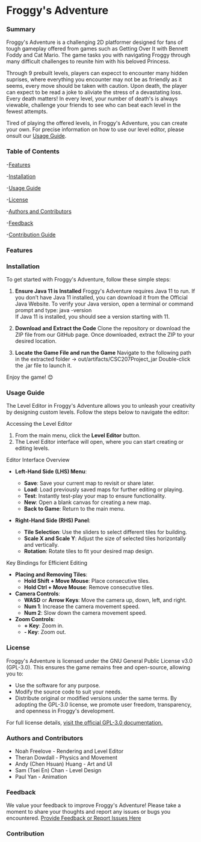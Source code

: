 # Froggy's Adventure
### Summary
Froggy's Adventure is a challenging 2D platformer designed for fans of tough gameplay offered from games such as Getting Over It with Bennett Foddy and Cat Mario. The game tasks you with navigating Froggy through many difficult challenges to reunite him with his beloved Princess.

Through 9 prebuilt levels, players can expecct to encounter many hidden suprises, where everything you encounter may not be as frriendly as it seems, every move should be taken with caution. Upon death, the player can expect to be read a joke to aliviate the stress of a devastating loss. Every death matters! In every level, your number of death's is always viewable, challenge your friends to see who can beat each level in the fewest attempts.

Tired of playing the offered levels, in Froggy's Adventure, you can create your own. For precise information on how to use our level editor, please onsult our [Usage Guide](#Usage-guide).

### Table of Contents
-[Features](#features)

-[Installation](#installation)

-[Usage Guide](#usage-guide)

-[License](#license)

-[Authors and Contributors](#authors-and-contributors)

-[Feedback](#feedback)

-[Contribution Guide](#contribution)

### Features

### Installation
To get started with Froggy's Adventure, follow these simple steps:

1. **Ensure Java 11 is Installed**
Froggy's Adventure requires Java 11 to run. If you don’t have Java 11 installed,
you can download it from the Official Java Website.
To verify your Java version, open a terminal or command prompt and type:
java -version  
If Java 11 is installed, you should see a version starting with 11.

2. **Download and Extract the Code**
Clone the repository or download the ZIP file from our GitHub page. 
Once downloaded, extract the ZIP to your desired location.

3. **Locate the Game File and run the Game**
Navigate to the following path in the extracted folder -> out/artifacts/CSC207Project_jar
Double-click the .jar file to launch it.

Enjoy the game! 😊

### Usage Guide

The Level Editor in Froggy's Adventure allows you to unleash your creativity by designing custom levels. Follow the steps below to navigate the editor:

Accessing the Level Editor
1. From the main menu, click the **Level Editor** button.
2. The Level Editor interface will open, where you can start creating or editing levels.

Editor Interface Overview
- **Left-Hand Side (LHS) Menu**:
    - **Save**: Save your current map to revisit or share later.
    - **Load**: Load previously saved maps for further editing or playing.
    - **Test**: Instantly test-play your map to ensure functionality.
    - **New**: Open a blank canvas for creating a new map.
    - **Back to Game**: Return to the main menu.

- **Right-Hand Side (RHS) Panel**:
    - **Tile Selection**: Use the sliders to select different tiles for building.
    - **Scale X and Scale Y**: Adjust the size of selected tiles horizontally and vertically.
    - **Rotation**: Rotate tiles to fit your desired map design.

Key Bindings for Efficient Editing
- **Placing and Removing Tiles**:
    - **Hold Shift + Move Mouse**: Place consecutive tiles.
    - **Hold Ctrl + Move Mouse**: Remove consecutive tiles.
- **Camera Controls**:
    - **WASD** or **Arrow Keys**: Move the camera up, down, left, and right.
    - **Num 1**: Increase the camera movement speed.
    - **Num 2**: Slow down the camera movement speed.
- **Zoom Controls**:
    - **+ Key**: Zoom in.
    - **- Key**: Zoom out.

### License
Froggy's Adventure is licensed under the GNU General Public License v3.0 (GPL-3.0). 
This ensures the game remains free and open-source, allowing you to:
- Use the software for any purpose.
- Modify the source code to suit your needs.
- Distribute original or modified versions under the same terms.
By adopting the GPL-3.0 license, we promote user freedom, transparency, and openness in Froggy's development. 

For full license details, [visit the official GPL-3.0 documentation.](https://www.gnu.org/licenses/gpl-3.0.html)

### Authors and Contributors
* Noah Freelove - Rendering and Level Editor
* Theran Dowdall - Physics and Movement
* Andy (Chen Hsuan) Huang - Art and UI
* Sam (Tsei En) Chan - Level Design
* Paul Yan - Animation

### Feedback
We value your feedback to improve Froggy's Adventure! Please take a moment to share your thoughts and report any issues or bugs you encountered.
[Provide Feedback or Report Issues Here](https://forms.gle/DKSfEvhDMCrVcMA88)
### Contribution
